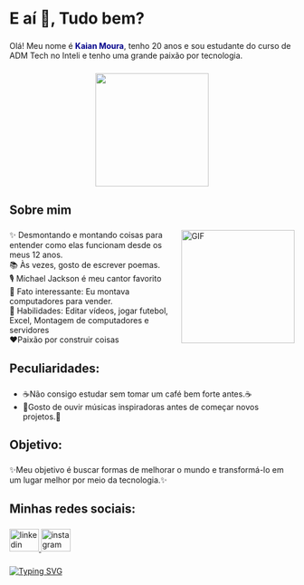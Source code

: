 
<h1 align="left">E aí 👋, Tudo bem?</h1>

###

<p align="left">Olá! Meu nome é <strong style="color: #00008B;">Kaian Moura</strong>, tenho 20 anos e sou estudante do curso de ADM Tech no Inteli e tenho uma grande paixão por tecnologia.</p>

###

<div align="center">
  <img height="200" src="https://i.imgur.com/WRWR3BE.jpeg" />
  
</div>

###

<h2 align="left">Sobre mim</h2>

###
<img align="right" alt="GIF" src="https://raw.githubusercontent.com/rahul-jha98/rahul-jha98/main/techstack.gif" width="200px"/>
<p align="left">✨ Desmontando e montando coisas para entender como elas funcionam desde os meus 12 anos.<br>📚 Às vezes, gosto de escrever poemas.<br>🎙️ Michael Jackson é meu cantor favorito<br>🎲 Fato interessante: Eu montava computadores para vender.<br> 🤹 Habilidades: Editar vídeos, jogar futebol, Excel, Montagem de computadores e servidores<br>❤️Paixão por construir coisas</p>

###

<h2 align="left">Peculiaridades:</h2>

###

<ul>
  <li> ☕Não consigo estudar sem tomar um café bem forte antes.☕</li>
  <li> 🎵Gosto de ouvir músicas inspiradoras antes de começar novos projetos.🎵</li>
</ul>

###

<h2 align="left">Objetivo:</h2>

###

<p align="left">✨Meu objetivo é buscar formas de melhorar o mundo e transformá-lo em um lugar melhor por meio da tecnologia.✨</p>

###

<h2 align="left">Minhas redes sociais:</h2>

###

<div align="left">
  <a href="https://www.linkedin.com/in/kaian-moura-56b8871b4/" target="_blank">
    <img src="https://raw.githubusercontent.com/maurodesouza/profile-readme-generator/master/src/assets/icons/social/linkedin/default.svg" width="52" height="40" alt="linkedin logo"  />
  </a>
  <a href="https://instagram.com/kaian_moura" target="_blank">
    <img src="https://raw.githubusercontent.com/maurodesouza/profile-readme-generator/master/src/assets/icons/social/instagram/default.svg" width="52" height="40" alt="instagram logo"  />
  </a>
</div>

###

<a href="https://git.io/typing-svg"><img src="https://readme-typing-svg.demolab.com?font=Robo&size=23&pause=1000&color=F70000&center=verdadeiro&vCenter=verdadeiro&repeat=verdadeiro&random=falso&width=435&lines=Tenho+prazer+em+ser+Inteler" alt="Typing SVG" /></a>
###
